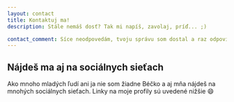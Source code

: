 ```yaml
---
layout: contact
title: Kontaktuj ma!
description: Stále nemáš dosť? Tak mi napíš, zavolaj, príď... ;)

contact_comment: Síce neodpovedám, tvoju správu som dostal a raz odpoviem, len momentálne asi nemám čas ;) Na sprácu Ti veľmi rád odpoviem hneď ako budem môcť.
---
```


## Nájdeš ma aj na sociálnych sieťach

Ako mnoho mladých ľudí ani ja nie som žiadne Béčko a aj mňa nájdeš na mnohých sociálnych sieťach. Linky na moje profily sú uvedené nižšie :smile:
